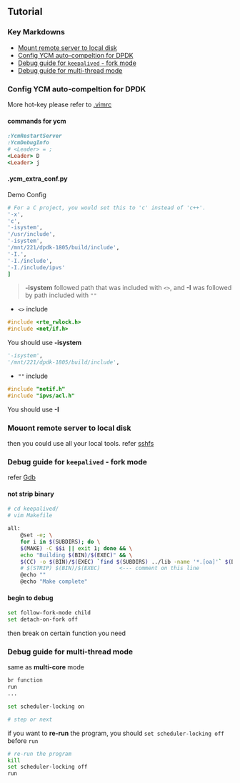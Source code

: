 ## Tutorial
### Key Markdowns
- [Mount remote server to local disk](#sshfs)
- [Config YCM auto-compeltion for DPDK](#ycm)
- [Debug guide for `keepalived` - fork mode](#keepalived)
- [Debug guide for multi-thread mode](#multithread)

<a id=ycm></a>
### Config YCM auto-compeltion for DPDK

More hot-key please refer to [.vimrc](./track-files/vimrc)
#### commands for ycm
```ruby
:YcmRestartServer
:YcmDebugInfo
# <Leader> = ;
<Leader> D
<Leader> j
```

#### .ycm\_extra\_conf.py
Demo Config

```ruby
# For a C project, you would set this to 'c' instead of 'c++'.
'-x',
'c',
'-isystem',
'/usr/include',
'-isystem',
'/mnt/221/dpdk-1805/build/include',
'-I.',
'-I./include',
'-I./include/ipvs'
]
```

> **-isystem** followed path that was included with `<>`, and **-I** was followed by path included with `""`

- `<>` include

```c
#include <rte_rwlock.h>
#include <net/if.h>
```

You should use **-isystem**

```python
'-isystem',
'/mnt/221/dpdk-1805/build/include',
```

- `""` include

```c
#include "netif.h"
#include "ipvs/acl.h"
```

You should use **-I**

<a id=sshfs></a>
### Mouont remote server to local disk
then you could use all your local tools. refer [sshfs](./doc/sshfs.md)

<a id=keepalived></a>
### Debug guide for `keepalived` - fork mode
refer  [Gdb](./doc/gdb.md)

#### not strip binary
```bash
# cd keepalived/
# vim Makefile

all:
    @set -e; \
    for i in $(SUBDIRS); do \
    $(MAKE) -C $$i || exit 1; done && \
    echo "Building $(BIN)/$(EXEC)" && \
    $(CC) -o $(BIN)/$(EXEC) `find $(SUBDIRS) ../lib -name '*.[oa]'` $(DPVSDEPS) $(LDFLAGS)
    # $(STRIP) $(BIN)/$(EXEC)      <--- comment on this line
    @echo ""
    @echo "Make complete"
```

#### begin to debug
```bash
set follow-fork-mode child
set detach-on-fork off
```

then break on certain function you need

<a id=multithread></a>
### Debug guide for multi-thread mode

same as **multi-core** mode

```bash
br function
run
...

set scheduler-locking on

# step or next
```

if you want to **re-run** the program, you should `set scheduler-locking off` before `run`

```bash
# re-run the program
kill
set scheduler-locking off
run
```